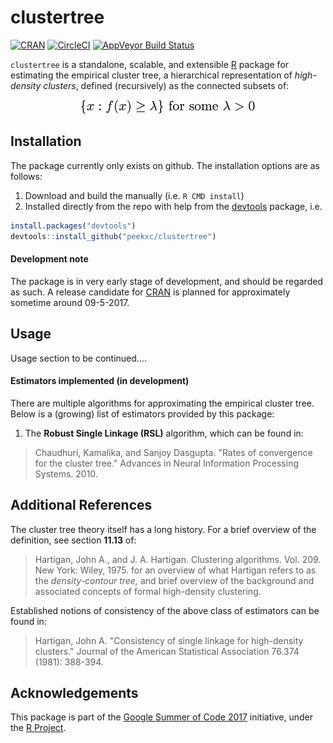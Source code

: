 # clustertree
[![CRAN](http://www.r-pkg.org/badges/version/clustertree)](#)
[![CircleCI](https://circleci.com/gh/peekxc/clustertree.svg?style=shield&)](https://circleci.com/gh/peekxc/clustertree)
[![AppVeyor Build Status](https://ci.appveyor.com/api/projects/status/github/peekxc/clustertree?branch=master&svg=true)](https://ci.appveyor.com/project/peekxc/clustertree)

`clustertree` is a standalone, scalable, and extensible [R](https://www.r-project.org/package) package for estimating the empirical cluster tree, a hierarchical representation of *high-density clusters*, defined (recursively) as the connected subsets of: 

<div style = "text-align:center" align="center"> <img src="clustertree.png" width = "278"/> </div>

## Installation 
The package currently only exists on github. The installation options are as follows: 

1. Download and build the manually (i.e. `R CMD install`)
2. Installed directly from the repo with help from the [devtools](https://github.com/hadley/devtools) package, i.e. 

```R
install.packages("devtools")
devtools::install_github("peekxc/clustertree")
```
#### Development note 
The package is in very early stage of development, and should be regarded as such. A release candidate for [CRAN](https://cran.r-project.org/) is planned for approximately sometime around 09-5-2017. 

## Usage 
Usage section to be continued.... 

#### Estimators implemented (in development)
There are multiple algorithms for approximating the empirical cluster tree. Below is a (growing) list of estimators provided by this package:

1. The **Robust Single Linkage (RSL)** algorithm, which can be found in: 

> Chaudhuri, Kamalika, and Sanjoy Dasgupta. "Rates of convergence for the cluster tree." Advances in Neural Information Processing Systems. 2010.


## Additional References
The cluster tree theory itself has a long history. For a brief overview of the definition, see section  **11.13** of: 
> Hartigan, John A., and J. A. Hartigan. Clustering algorithms. Vol. 209. New York: Wiley, 1975.
for an overview of what Hartigan refers to as the *density-contour tree,* and brief overview of the background and associated concepts of formal high-density clustering. 

Established notions of consistency of the above class of estimators can be found in: 
> Hartigan, John A. "Consistency of single linkage for high-density clusters." Journal of the American Statistical Association 76.374 (1981): 388-394.


## Acknowledgements 
This package is part of the [Google Summer of Code 2017](https://summerofcode.withgoogle.com/dashboard/project/5111030546956288/overview/) initiative, under the [R Project](https://www.r-project.org/). 